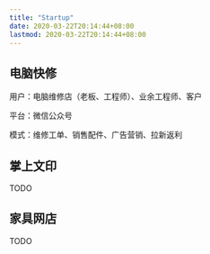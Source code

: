 ```yaml
---
title: "Startup"
date: 2020-03-22T20:14:44+08:00
lastmod: 2020-03-22T20:14:44+08:00
---
```


## 电脑快修

用户：电脑维修店（老板、工程师）、业余工程师、客户

平台：微信公众号

模式：维修工单、销售配件、广告营销、拉新返利

## 掌上文印

TODO

## 家具网店

TODO
